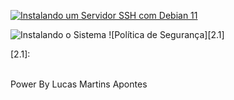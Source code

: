 [![Instalando um Servidor SSH com Debian 11](http://img.youtube.com/vi/OqOzyvsS_hk/0.jpg)](http://www.youtube.com/watch?v=OqOzyvsS_hk "Vídeo do passo a passo monstrado abaixo")






![Instalando o Sistema][1.1]
![Política de Segurança][2.1]

<!-- Icons -->
[1.1]: https://github.com/APONTES19/42-SP-Technology-School/blob/7b65527668c9dd4e8a0209a270c369ee7b72d7e4/utilits/SISTEMA.png
[2.1]:

<br>Power By Lucas Martins Apontes </br>
